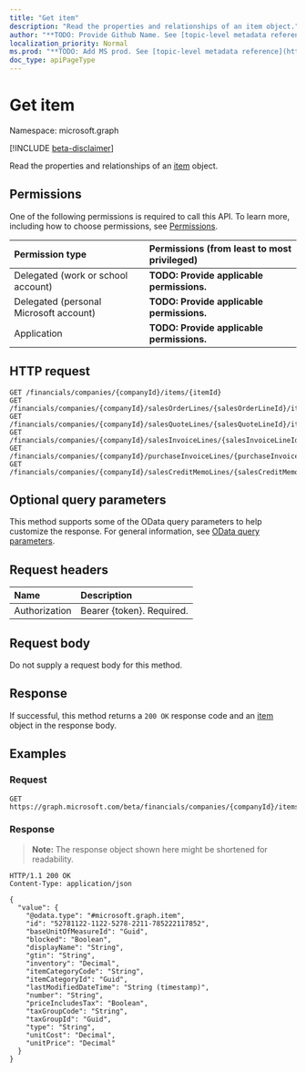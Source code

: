 ```yaml
---
title: "Get item"
description: "Read the properties and relationships of an item object."
author: "**TODO: Provide Github Name. See [topic-level metadata reference](https://msgo.azurewebsites.net/add/document/guidelines/metadata.html#topic-level-metadata)**"
localization_priority: Normal
ms.prod: "**TODO: Add MS prod. See [topic-level metadata reference](https://msgo.azurewebsites.net/add/document/guidelines/metadata.html#topic-level-metadata)**"
doc_type: apiPageType
---
```


# Get item
Namespace: microsoft.graph

[!INCLUDE [beta-disclaimer](../../includes/beta-disclaimer.md)]

Read the properties and relationships of an [item](../resources/item.md) object.

## Permissions
One of the following permissions is required to call this API. To learn more, including how to choose permissions, see [Permissions](/graph/permissions-reference).

|Permission type|Permissions (from least to most privileged)|
|:---|:---|
|Delegated (work or school account)|**TODO: Provide applicable permissions.**|
|Delegated (personal Microsoft account)|**TODO: Provide applicable permissions.**|
|Application|**TODO: Provide applicable permissions.**|

## HTTP request

<!-- {
  "blockType": "ignored"
}
-->
``` http
GET /financials/companies/{companyId}/items/{itemId}
GET /financials/companies/{companyId}/salesOrderLines/{salesOrderLineId}/item
GET /financials/companies/{companyId}/salesQuoteLines/{salesQuoteLineId}/item
GET /financials/companies/{companyId}/salesInvoiceLines/{salesInvoiceLineId}/item
GET /financials/companies/{companyId}/purchaseInvoiceLines/{purchaseInvoiceLineId}/item
GET /financials/companies/{companyId}/salesCreditMemoLines/{salesCreditMemoLineId}/item
```

## Optional query parameters
This method supports some of the OData query parameters to help customize the response. For general information, see [OData query parameters](/graph/query-parameters).

## Request headers
|Name|Description|
|:---|:---|
|Authorization|Bearer {token}. Required.|

## Request body
Do not supply a request body for this method.

## Response

If successful, this method returns a `200 OK` response code and an [item](../resources/item.md) object in the response body.

## Examples

### Request
<!-- {
  "blockType": "request",
  "name": "get_item"
}
-->
``` http
GET https://graph.microsoft.com/beta/financials/companies/{companyId}/items/{itemId}
```


### Response
>**Note:** The response object shown here might be shortened for readability.
<!-- {
  "blockType": "response",
  "truncated": true,
  "@odata.type": "microsoft.graph.item"
}
-->
``` http
HTTP/1.1 200 OK
Content-Type: application/json

{
  "value": {
    "@odata.type": "#microsoft.graph.item",
    "id": "52781122-1122-5278-2211-785222117852",
    "baseUnitOfMeasureId": "Guid",
    "blocked": "Boolean",
    "displayName": "String",
    "gtin": "String",
    "inventory": "Decimal",
    "itemCategoryCode": "String",
    "itemCategoryId": "Guid",
    "lastModifiedDateTime": "String (timestamp)",
    "number": "String",
    "priceIncludesTax": "Boolean",
    "taxGroupCode": "String",
    "taxGroupId": "Guid",
    "type": "String",
    "unitCost": "Decimal",
    "unitPrice": "Decimal"
  }
}
```

